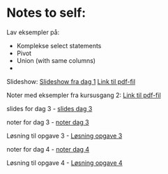 # Notes to self:
Lav eksempler på:
- Komplekse select statements
- Pivot
- Union (with same columns)
- 
Slideshow: [Slideshow fra dag 1](databaserdag1.pdf)
 [Link til pdf-fil](https://drive.google.com/open?id=1I8RjGXzuPrZN3wWiFywdq0tXSzr-aoZA "https://drive.google.com/open?id=1I8RjGXzuPrZN3wWiFywdq0tXSzr-aoZA")

Noter med eksempler fra kursusgang 2: [Link til pdf-fil](https://drive.google.com/open?id=1kIY24NtGpaJJCudPOX9raBjCrQN1-Dx4 "https://drive.google.com/open?id=1kIY24NtGpaJJCudPOX9raBjCrQN1-Dx4")


slides for dag 3 - [slides dag 3](databaser_3.pdf)

noter for dag 3 - [noter dag 3](https://drive.google.com/open?id=1RchUeYnNRY3maFPh3x4fER-ubY_nEG21 "https://drive.google.com/open?id=1RchUeYnNRY3maFPh3x4fER-ubY_nEG21")

Løsning til opgave 3 - [Løsning opgave 3](sql_filer/Opgave_3.sql)



noter for dag 4 - [noter dag 4]( https://drive.google.com/open?id=13OWzswBtLqkmZuzMPSzG2PEmsVexREx1  "https://drive.google.com/open?id=13OWzswBtLqkmZuzMPSzG2PEmsVexREx1")

Løsning til opgave 4 - [Løsning opgave 4](sql_filer/Opgave_4.sql)
